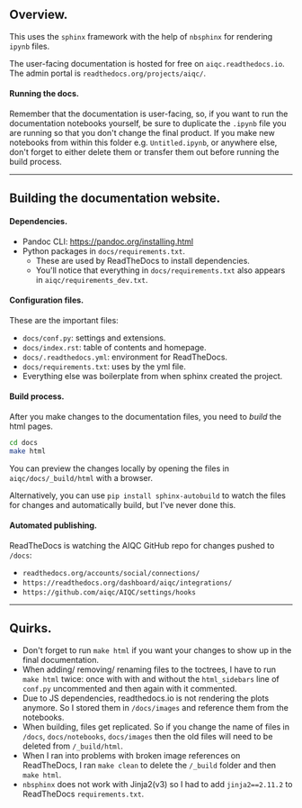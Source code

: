 ## Overview. 

This uses the `sphinx` framework with the help of `nbsphinx` for rendering `ipynb` files. 

The user-facing documentation is hosted for free on `aiqc.readthedocs.io`. The admin portal is `readthedocs.org/projects/aiqc/`.


#### Running the docs.

Remember that the documentation is user-facing, so, if you want to run the documentation notebooks yourself, be sure to duplicate the `.ipynb` file you are running so that you don't change the final product. If you make new notebooks from within this folder e.g. `Untitled.ipynb`, or anywhere else, don't forget to either delete them or transfer them out before running the build process.

---

## Building the documentation website.

#### Dependencies. 

- Pandoc CLI: https://pandoc.org/installing.html
- Python packages in `docs/requirements.txt`.
    - These are used by ReadTheDocs to install dependencies.
    - You'll notice that everything in `docs/requirements.txt` also appears in `aiqc/requirements_dev.txt`.


#### Configuration files.

These are the important files:

- `docs/conf.py`: settings and extensions.
- `docs/index.rst`: table of contents and homepage.
- `docs/.readthedocs.yml`: environment for ReadTheDocs.
- `docs/requirements.txt`: uses by the yml file.
- Everything else was boilerplate from when sphinx created the project.


#### Build process.
After you make changes to the documentation files, you need to *build* the html pages.

```bash
cd docs
make html
```

You can preview the changes locally by opening the files in `aiqc/docs/_build/html` with a browser.

Alternatively, you can use `pip install sphinx-autobuild` to watch the files for changes and automatically build, but I've never done this.


#### Automated publishing.

ReadTheDocs is watching the AIQC GitHub repo for changes pushed to `/docs`:

- `readthedocs.org/accounts/social/connections/`
- `https://readthedocs.org/dashboard/aiqc/integrations/`
- `https://github.com/aiqc/AIQC/settings/hooks`

---

## Quirks.

- Don't forget to run `make html` if you want your changes to show up in the final documentation.
- When adding/ removing/ renaming files to the toctrees, I have to run `make html` twice: once with with and without the `html_sidebars` line of `conf.py` uncommented and then again with it commented.
- Due to JS dependencies, readthedocs.io is not rendering the plots anymore. So I stored them in `/docs/images` and reference them from the notebooks.
- When building, files get replicated. So if you change the name of files in `/docs`, `docs/notebooks`, `docs/images` then the old files will need to be deleted from `/_build/html`.
- When I ran into problems with broken image references on ReadTheDocs, I ran `make clean` to delete the `/_build` folder and then `make html`.
- `nbsphinx` does not work with Jinja2(v3) so I had to add `jinja2==2.11.2` to ReadTheDocs `requirements.txt`.
